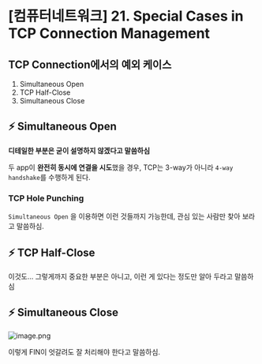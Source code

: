# [컴퓨터네트워크] 21. Special Cases in TCP Connection Management

## TCP Connection에서의 예외 케이스

1. Simultaneous Open
2. TCP Half-Close
3. Simultaneous Close

## ⚡ Simultaneous Open

<aside>

**디테일한 부분은 굳이 설명하지 않겠다고 말씀하심**

</aside>

두 app이 **완전히 동시에 연결을 시도**했을 경우, TCP는 3-way가 아니라 `4-way handshake`를 수행하게 된다.

### TCP Hole Punching

`Simultaneous Open` 을 이용하면 이런 것들까지 가능한데, 관심 있는 사람만 찾아 보라고 말씀하심.

## ⚡ TCP Half-Close

이것도… 그렇게까지 중요한 부분은 아니고, 이런 게 있다는 정도만 알아 두라고 말씀하심

## ⚡ Simultaneous Close

![image.png](%5B%E1%84%8F%E1%85%A5%E1%86%B7%E1%84%91%E1%85%B2%E1%84%90%E1%85%A5%E1%84%82%E1%85%A6%E1%84%90%E1%85%B3%E1%84%8B%E1%85%AF%E1%84%8F%E1%85%B3%5D%2021%20Special%20Cases%20in%20TCP%20Connecti%201843f66f522580c99c4cdcce73c3d13c/image.png)

이렇게 FIN이 엇갈려도 잘 처리해야 한다고 말씀하심.